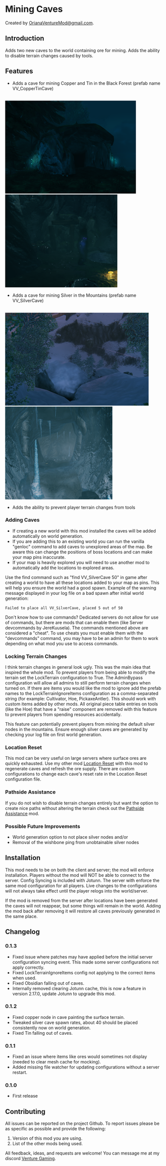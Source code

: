 # Mining Caves

Created by [OrianaVentureMod@gmail.com](https://github.com/OrianaVenture/VentureValheim).

## Introduction

Adds two new caves to the world containing ore for mining. Adds the ability to disable terrain changes caused by tools.

## Features

* Adds a cave for mining Copper and Tin in the Black Forest (prefab name VV_CopperTinCave)
<br>
<img alt="Caves" height="300" src="https://raw.githubusercontent.com/OrianaVenture/VentureValheim/master/MiningCaves/pictures/MiningCaves-CopperTin-Outer.png?raw=true" />
<img alt="Caves" height="300" src="https://raw.githubusercontent.com/OrianaVenture/VentureValheim/master/MiningCaves/pictures/MiningCaves-CopperTin-Inter.png?raw=true" />


* Adds a cave for mining Silver in the Mountains (prefab name VV_SilverCave)
<br>
<img alt="Caves" height="300" src="https://raw.githubusercontent.com/OrianaVenture/VentureValheim/master/MiningCaves/pictures/MiningCaves-Silver-Outer.png?raw=true" />
<img alt="Caves" height="300" src="https://raw.githubusercontent.com/OrianaVenture/VentureValheim/master/MiningCaves/pictures/MiningCaves-Silver-Inter.png?raw=true" />

* Adds the ability to prevent player terrain changes from tools

### Adding Caves

* If creating a new world with this mod installed the caves will be added automatically on world generation.
* If you are adding this to an existing world you can run the vanilla "genloc" command to add caves to unexplored areas of the map. Be aware this can change the positions of boss locations and can make your map pins inaccurate.
* If your map is heavily explored you will need to use another mod to automatically add the locations to explored areas.

Use the find command such as "find VV_SilverCave 50" in game after creating a world to have all these locations added to your map as pins. This will help you ensure the world had a good spawn. Example of the warning message displayed in your log file on a bad spawn after initial world generation:

```
Failed to place all VV_SilverCave, placed 5 out of 50
```

Don't know how to use commands? Dedicated servers do not allow for use of commands, but there are mods that can enable them (like Server devcommands by JereKuusela). The commands mentioned above are considered a "cheat". To use cheats you must enable them with the "devcommands" command, you may have to be an admin for them to work depending on what mod you use to access commands.

### Locking Terrain Changes

I think terrain changes in general look ugly. This was the main idea that inspired the whole mod. To prevent players from being able to modify the terrain set the LockTerrain configuration to True. The AdminBypass configuration will allow all admins to still perform terrain changes when turned on. If there are items you would like the mod to ignore add the prefab names to the LockTerrainIgnoreItems configuration as a comma-separated string (for example: Cultivator, Hoe, PickaxeAntler). This should work with custom items added by other mods. All original piece table entries on tools (like the Hoe) that have a "raise" component are removed with this feature to prevent players from spending resources accidentally.

This feature can potentially prevent players from mining the default silver nodes in the mountains. Ensure enough silver caves are generated by checking your log file on first world generation.

### Location Reset

This mod can be very useful on large servers where surface ores are quickly exhausted. Use my other mod [Location Reset](https://valheim.thunderstore.io/package/VentureValheim/Venture_Location_Reset/) with this mod to regenerate caves and refresh the ore supply. There are custom configurations to change each cave's reset rate in the Location Reset configuration file.

### Pathside Assistance

If you do not wish to disable terrain changes entirely but want the option to create nice paths without altering the terrain check out the [Pathside Assistance](https://valheim.thunderstore.io/package/VentureValheim/Pathside_Assistance/) mod.

### Possible Future Improvements

* World generation option to not place silver nodes and/or
* Removal of the wishbone ping from unobtainable silver nodes

## Installation

This mod needs to be on both the client and server; the mod will enforce installation. Players without the mod will NOT be able to connect to the server. Config Syncing is included with Jotunn. The server with enforce the same mod configuration for all players. Live changes to the configurations will not always take effect until the player relogs into the world/server.

If the mod is removed from the server after locations have been generated the caves will not reappear, but some things will remain in the world. Adding the mod back after removing it will restore all caves previously generated in the same place.

## Changelog

### 0.1.3

* Fixed issue where patches may have applied before the initial server configuration syncing event. This made some server configurations not apply correctly.
* Fixed LockTerrainIgnoreItems config not applying to the correct items when used.
* Fixed Obsidian falling out of caves.
* Internally removed clearing Jotunn cache, this is now a feature in version 2.17.0, update Jotunn to upgrade this mod.

### 0.1.2

* Fixed copper node in cave painting the surface terrain.
* Tweaked silver cave spawn rates, about 40 should be placed consistently now on world generation.
* Fixed Tin falling out of caves.

### 0.1.1

* Fixed an issue where items like ores would sometimes not display (needed to clear mesh cache for mocking).
* Added missing file watcher for updating configurations without a server restart.

### 0.1.0

* First release

## Contributing

All issues can be reported on the project Github. To report issues please be as specific as possible and provide the following:

1. Version of this mod you are using.
2. List of the other mods being used.

All feedback, ideas, and requests are welcome! You can message me at my discord [Venture Gaming](https://discord.gg/tAd5hapt88).